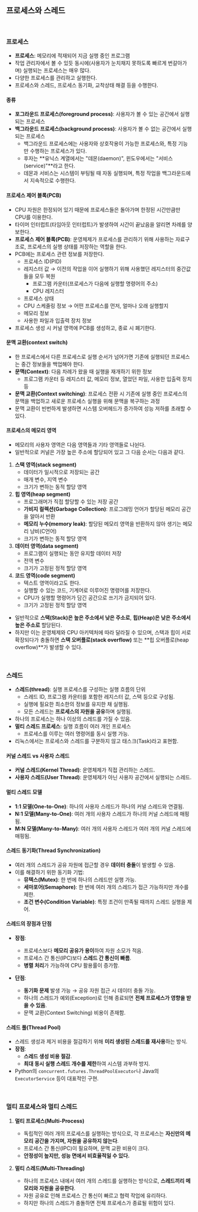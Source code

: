 ## 프로세스와 스레드

<br>

### 프로세스

- **프로세스**: 메모리에 적재되어 지금 실행 중인 프로그램  
- 작업 관리자에서 볼 수 있듯 동시에(사용자가 눈치채지 못하도록 빠르게 번갈아가며) 실행되는 프로세스는 매우 많다.  
- 다양한 프로세스를 관리하고 실행한다.  
- 프로세스와 스레드, 프로세스 동기화, 교착상태 해결 등을 수행한다.  

#### 종류

- **포그라운드 프로세스(foreground process)**: 사용자가 볼 수 있는 공간에서 실행되는 프로세스  
- **백그라운드 프로세스(background process)**: 사용자가 볼 수 없는 공간에서 실행되는 프로세스  
  - 백그라운드 프로세스에는 사용자와 상호작용이 가능한 프로세스와, 특정 기능만 수행하는 프로세스가 있다.  
  - 후자는 **유닉스 계열에서는 "데몬(daemon)", 윈도우에서는 "서비스(service)"**라고 한다.  
  - 데몬과 서비스는 시스템이 부팅될 때 자동 실행되며, 특정 작업을 백그라운드에서 지속적으로 수행한다.  

#### 프로세스 제어 블록(PCB)

- CPU 자원은 한정되어 있기 때문에 프로세스들은 돌아가며 한정된 시간만큼만 CPU를 이용한다.  
- 타이머 인터럽트(타임아웃 인터럽트)가 발생하여 시간이 끝났음을 알리면 차례를 양보한다.  
- **프로세스 제어 블록(PCB)**: 운영체제가 프로세스를 관리하기 위해 사용하는 자료구조로, 프로세스의 실행 상태를 저장하는 역할을 한다.  
- PCB에는 프로세스 관련 정보를 저장한다.  
  - 프로세스 ID(PID)  
  - 레지스터 값 → 이전의 작업을 이어 실행하기 위해 사용했던 레지스터의 중간값들을 모두 복원  
    - 프로그램 카운터(프로세스가 다음에 실행할 명령어의 주소)  
    - CPU 레지스터  
  - 프로세스 상태  
  - CPU 스케줄링 정보 → 어떤 프로세스를 먼저, 얼마나 오래 실행할지  
  - 메모리 정보  
  - 사용한 파일과 입출력 장치 정보  
- 프로세스 생성 시 커널 영역에 PCB를 생성하고, 종료 시 폐기한다.  

#### 문맥 교환(context switch)

- 한 프로세스에서 다른 프로세스로 실행 순서가 넘어가면 기존에 실행되던 프로세스는 중간 정보들을 백업해야 한다.  
- **문맥(Context)**: 다음 차례가 왔을 때 실행을 재개하기 위한 정보  
  - 프로그램 카운터 등 레지스터 값, 메모리 정보, 열었던 파일, 사용한 입출력 장치 등  
- **문맥 교환(Context switching)**: 프로세스 전환 시 기존에 실행 중인 프로세스의 문맥을 백업하고 새로운 프로세스 실행을 위해 문맥을 복구하는 과정  
- 문맥 교환이 빈번하게 발생하면 시스템 오버헤드가 증가하여 성능 저하를 초래할 수 있다.  

#### 프로세스의 메모리 영역

- 메모리의 사용자 영역은 다음 영역들과 기타 영역들로 나뉜다.  
- 일반적으로 커널은 가장 높은 주소에 할당되어 있고 그 다음 순서는 다음과 같다.  

1. **스택 영역(stack segment)**  
   - 데이터가 일시적으로 저장되는 공간  
   - 매개 변수, 지역 변수  
   - 크기가 변하는 동적 할당 영역  
2. **힙 영역(heap segment)**  
   - 프로그래머가 직접 할당할 수 있는 저장 공간  
   - **가비지 컬렉션(Garbage Collection)**: 프로그래밍 언어가 할당된 메모리 공간을 알아서 반환  
   - **메모리 누수(memory leak)**: 할당된 메모리 영역을 반환하지 않아 생기는 메모리 낭비(C언어)  
   - 크기가 변하는 동적 할당 영역  
3. **데이터 영역(data segment)**  
   - 프로그램이 실행되는 동안 유지할 데이터 저장  
   - 전역 변수  
   - 크기가 고정된 정적 할당 영역  
4. **코드 영역(code segment)**  
   - 텍스트 영역이라고도 한다.  
   - 실행할 수 있는 코드, 기계어로 이루어진 명령어를 저장한다.  
   - CPU가 실행할 명령어가 담긴 공간으로 쓰기가 금지되어 있다.  
   - 크기가 고정된 정적 할당 영역  

- 일반적으로 **스택(Stack)은 높은 주소에서 낮은 주소로**, **힙(Heap)은 낮은 주소에서 높은 주소로** 할당된다.  
- 하지만 이는 운영체제와 CPU 아키텍처에 따라 달라질 수 있으며, 스택과 힙이 서로 확장되다가 충돌하면 **스택 오버플로(stack overflow)** 또는 **힙 오버플로(heap overflow)**가 발생할 수 있다.  

<br>

### 스레드

- **스레드(thread)**: 실행 프로세스를 구성하는 실행 흐름의 단위  
  - 스레드 ID, 프로그램 카운터를 포함한 레지스터 값, 스택 등으로 구성됨.  
  - 실행에 필요한 최소한의 정보를 유지한 채 실행됨.  
  - 모든 스레드는 **프로세스의 자원을 공유**하며 실행됨.  
- 하나의 프로세스는 하나 이상의 스레드를 가질 수 있음.  
- **멀티 스레드 프로세스**: 실행 흐름이 여러 개인 프로세스  
  - 프로세스를 이루는 여러 명령어를 동시 실행 가능.  
- 리눅스에서는 프로세스와 스레드를 구분하지 않고 태스크(Task)라고 표현함.  

#### 커널 스레드 vs 사용자 스레드

- **커널 스레드(Kernel Thread)**: 운영체제가 직접 관리하는 스레드.
- **사용자 스레드(User Thread)**: 운영체제가 아닌 사용자 공간에서 실행되는 스레드.

#### 멀티 스레드 모델

- **1:1 모델(One-to-One)**: 하나의 사용자 스레드가 하나의 커널 스레드와 연결됨.
- **N:1 모델(Many-to-One)**: 여러 개의 사용자 스레드가 하나의 커널 스레드에 매핑됨.
- **M:N 모델(Many-to-Many)**: 여러 개의 사용자 스레드가 여러 개의 커널 스레드에 매핑됨.

#### 스레드 동기화(Thread Synchronization)

- 여러 개의 스레드가 공유 자원에 접근할 경우 **데이터 충돌**이 발생할 수 있음.
- 이를 해결하기 위한 동기화 기법:
  - **뮤텍스(Mutex)**: 한 번에 하나의 스레드만 실행 가능.
  - **세마포어(Semaphore)**: 한 번에 여러 개의 스레드가 접근 가능하지만 개수를 제한.
  - **조건 변수(Condition Variable)**: 특정 조건이 만족될 때까지 스레드 실행을 제어.

#### 스레드의 장점과 단점

- **장점**:
  - 프로세스보다 **메모리 공유가 용이**하여 자원 소모가 적음.
  - 프로세스 간 통신(IPC)보다 **스레드 간 통신이 빠름**.
  - **병렬 처리**가 가능하여 CPU 활용률이 증가함.

- **단점**:
  - **동기화 문제** 발생 가능 → 공유 자원 접근 시 데이터 충돌 가능.
  - 하나의 스레드가 예외(Exception)로 인해 종료되면 **전체 프로세스가 영향을 받을 수 있음**.
  - 문맥 교환(Context Switching) 비용이 존재함.

#### 스레드 풀(Thread Pool)

- 스레드 생성과 제거 비용을 절감하기 위해 **미리 생성된 스레드를 재사용**하는 방식.
- **장점**:
  - **스레드 생성 비용 절감**.
  - **최대 동시 실행 스레드 개수를 제한**하여 시스템 과부하 방지.
- Python의 `concurrent.futures.ThreadPoolExecutor`나 Java의 `ExecutorService` 등이 대표적인 구현.


<br>

### 멀티 프로세스와 멀티 스레드

1. **멀티 프로세스(Multi-Process)**  
   - 독립적인 여러 개의 프로세스를 실행하는 방식으로, 각 프로세스는 **자신만의 메모리 공간을 가지며, 자원을 공유하지 않는다**.  
   - 프로세스 간 통신(IPC)이 필요하며, 문맥 교환 비용이 크다.  
   - **안정성이 높지만, 성능 면에서 비효율적일 수 있다.**  

2. **멀티 스레드(Multi-Threading)**  
   - 하나의 프로세스 내에서 여러 개의 스레드를 실행하는 방식으로, **스레드끼리 메모리와 자원을 공유한다**.  
   - 자원 공유로 인해 프로세스 간 통신이 빠르고 협력 작업에 유리하다.  
   - 하지만 하나의 스레드가 충돌하면 전체 프로세스가 종료될 위험이 있다.  
